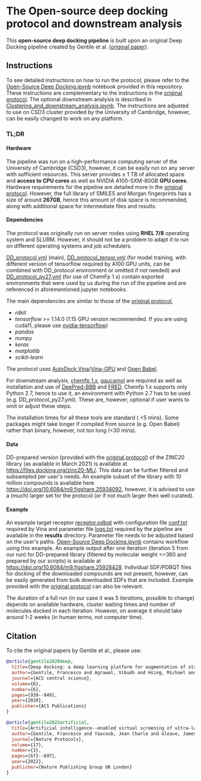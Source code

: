 # The Open-source deep docking protocol and downstream analysis

This **open-source deep docking pipeline** is built upon an original Deep Docking pipeline created by Gentile et al. ([original paper](https://www.nature.com/articles/s41596-021-00659-2)).

## Instructions
To see detailed instructions on how to run the protocol, please refer to the [Open-Source Deep Docking.ipynb](Open-Source%20Deep%20Docking.ipynb) notebook provided in this repository. These instructions are complementary to the instructions in the [original protocol](https://github.com/jamesgleave/DD_protocol). The optional downstream analysis is described in [Clustering_and_downstream_analysis.ipynb](clustering_and_downstream_analysis/Clustering_and_downstream_analysis.ipynb). The instructions are adjusted to use on CSD3 cluster provided by the University of Cambridge, however, can be easily changed to work on any platform. 

### TL;DR

#### Hardware
The pipeline was run on a high-performance computing server of the University of Cambridge (CSD3), however, it can be easily run on any server with sufficient resources. This server provides $\geq$ 1 TB of allocated space and **access to CPU cores** as well as NVIDIA A100-SXM-80GB **GPU cores**. Hardware requirements for the pipeline are detailed more in the [original protocol](https://github.com/jamesgleave/DD_protocol). However, the full library of SMILES and Morgan fingerprints has a size of around **267GB**, hence this amount of disk space is recommended, along with additional space for intermediate files and results. 

#### Dependencies

The protocol was originally run on server nodes using **RHEL 7/8** operating system and SLURM. However, it should not be a problem to adapt it to run on different operating systems and job schedulers.

[DD_protocol.yml](DD_protocol.yml) (main), [DD_protocol_tensor.yml](DD_protocol_tensor.yml) (for model training, with different version of tensorflow required by A100 GPU units, can be combined with DD_protocol environment or omitted if not needed) and [DD_protocol_py27.yml](DD_protocol_py27.yml) (for use of ChemFp 1.x) contain exported environments that were used by us during the run of the pipeline and are referenced in aforementioned jupyter notebooks. 

The main dependencies are similar to those of the [original protocol](https://github.com/jamesgleave/DD_protocol), 
* *rdkit*
* *tensorflow* >= 1.14.0 (1.15 GPU version recommended. If you are using cuda11, please use [nvidia-tensorflow](https://developer.nvidia.com/blog/accelerating-tensorflow-on-a100-gpus/))
* *pandas*
* *numpy*
* *keras*
* *matplotlib*
* *scikit-learn*

The protocol uses [AutoDock Vina](https://vina.scripps.edu/)/[Vina-GPU](https://github.com/DeltaGroupNJUPT/Vina-GPU) and [Open Babel](https://github.com/openbabel/openbabel).

For downstream analysis, [chemfp 1.x](https://chemfp.com/), [gaucamol](https://github.com/BenevolentAI/guacamol)  are required as well as installation and use of [DeePred-BBB](https://github.com/12rajnish/DeePred-BBB) and [FRED](https://docs.eyesopen.com/applications/oedocking/fred/fred.html#chapter-fred). Chemfp 1.x supports only Python 2.7, hence to use it, an environment with Python 2.7 has to be used (e.g. DD_protocol_py27.yml). These are, however, optional if user wants to omit or adjust these steps. 

The installation times for all these tools are standard ( <5 mins). Some packages might take longer if compiled from source (e.g. Open Babel) rather than binary, however, not too long (<30 mins).

#### Data

DD-prepared version (provided with the [original protocol](https://github.com/jamesgleave/DD_protocol)) of the ZINC20 library (as available in March 2021) is available at https://files.docking.org/zinc20-ML/. This data can be further filtered and subsampled per user's needs. An example subset of the library with 10 million compounds is available here https://doi.org/10.6084/m9.figshare.25934092, however, it is advised to use a (much) larger set for the protocol (or if not much larger then well curated).

#### Example
An example target receptor [receptor.pdbqt](results/abeta/receptor.pdbqt) with configuration file [conf.txt](results/abeta/conf.txt) required by Vina and parameter file [logs.txt](results/abeta/logs.txt) required by the pipeline are available in the **results** directory. Parameter file needs to be adjusted based on the user's paths. [Open-Source Deep Docking.ipynb](Open-Source%20Deep%20Docking.ipynb) contains workflow using this example. An example output after one iteration (iteration 5 from our run) for DD-prepared library (filtered by molecular weight <=360 and prepared by our scripts) is available at https://doi.org/10.6084/m9.figshare.25928428. Individual SDF/PDBQT files for docking of the downloaded compounds are not present, however, can be easily generated from bulk downloaded SDFs that are included. Example provided with the [original protocol](https://github.com/jamesgleave/DD_protocol) can also be relevant.

The duration of a full run (in our case it was 5 iterations, possible to change) depends on available hardware, cluster waiting times and number of molecules docked in each iteration. However, on average it should take around 1-2 weeks (in human terms, not computer time). 

## Citation
To cite the original papers by Gentile et al., please use:

```bibtex
@article{gentile2020deep,
  title={Deep docking: a deep learning platform for augmentation of structure based drug discovery},
  author={Gentile, Francesco and Agrawal, Vibudh and Hsing, Michael and Ton, Anh-Tien and Ban, Fuqiang and Norinder, Ulf and Gleave, Martin E and Cherkasov, Artem},
  journal={ACS central science},
  volume={6},
  number={6},
  pages={939--949},
  year={2020},
  publisher={ACS Publications}
}

@article{gentile2022artificial,
  title={Artificial intelligence--enabled virtual screening of ultra-large chemical libraries with deep docking},
  author={Gentile, Francesco and Yaacoub, Jean Charle and Gleave, James and Fernandez, Michael and Ton, Anh-Tien and Ban, Fuqiang and Stern, Abraham and Cherkasov, Artem},
  journal={Nature Protocols},
  volume={17},
  number={3},
  pages={672--697},
  year={2022},
  publisher={Nature Publishing Group UK London}
}
